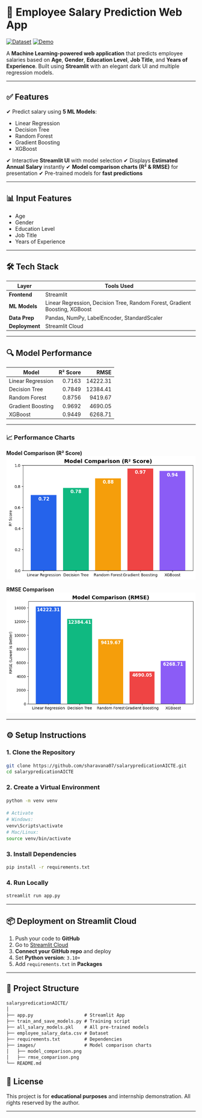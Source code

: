 # 💼 Employee Salary Prediction Web App

[![Dataset](https://img.shields.io/badge/Dataset-Kaggle-blue)](https://www.kaggle.com/datasets/rkiattisak/salaly-prediction-for-beginer)
[![Demo](https://img.shields.io/badge/Demo-Streamlit%20App-brightgreen?logo=streamlit)](https://employe-salary-prediction-using-ml.streamlit.app/)

A **Machine Learning-powered web application** that predicts employee salaries based on **Age**, **Gender**, **Education Level**, **Job Title**, and **Years of Experience**.
Built using **Streamlit** with an elegant dark UI and multiple regression models.

---

## ✅ Features

✔ Predict salary using **5 ML Models**:

* Linear Regression
* Decision Tree
* Random Forest
* Gradient Boosting
* XGBoost

✔ Interactive **Streamlit UI** with model selection
✔ Displays **Estimated Annual Salary** instantly
✔ **Model comparison charts (R² & RMSE)** for presentation
✔ Pre-trained models for **fast predictions**

---

## 📊 Input Features

* Age
* Gender
* Education Level
* Job Title
* Years of Experience

---

## 🛠 Tech Stack

| Layer          | Tools Used                                                                  |
| -------------- | --------------------------------------------------------------------------- |
| **Frontend**   | Streamlit                                                                   |
| **ML Models**  | Linear Regression, Decision Tree, Random Forest, Gradient Boosting, XGBoost |
| **Data Prep**  | Pandas, NumPy, LabelEncoder, StandardScaler                                 |
| **Deployment** | Streamlit Cloud                                                             |

---

## 🔍 Model Performance

| Model             | R² Score |     RMSE |
| ----------------- | -------: | -------: |
| Linear Regression |   0.7163 | 14222.31 |
| Decision Tree     |   0.7849 | 12384.41 |
| Random Forest     |   0.8756 |  9419.67 |
| Gradient Boosting |   0.9692 |  4690.05 |
| XGBoost           |   0.9449 |  6268.71 |

---

### 📈 Performance Charts

**Model Comparison (R² Score)**
![R² Score Comparison](images/model_comparison.png)

**RMSE Comparison**
![RMSE Comparison](images/rmse_comparison.png)

---

## ⚙️ Setup Instructions

### 1. Clone the Repository

```bash
git clone https://github.com/sharavana07/salarypredicationAICTE.git
cd salarypredicationAICTE
```

### 2. Create a Virtual Environment

```bash
python -m venv venv

# Activate
# Windows:
venv\Scripts\activate
# Mac/Linux:
source venv/bin/activate
```

### 3. Install Dependencies

```bash
pip install -r requirements.txt
```

### 4. Run Locally

```bash
streamlit run app.py
```

---

## 📦 Deployment on Streamlit Cloud

1. Push your code to **GitHub**
2. Go to [Streamlit Cloud](https://streamlit.io/cloud)
3. **Connect your GitHub repo** and deploy
4. Set **Python version**: `3.10+`
5. Add `requirements.txt` in **Packages**

---

## 📂 Project Structure

```
salarypredicationAICTE/
│
├── app.py                   # Streamlit App
├── train_and_save_models.py # Training script
├── all_salary_models.pkl    # All pre-trained models
├── employee_salary_data.csv # Dataset
├── requirements.txt         # Dependencies
├── images/                  # Model comparison charts
│   ├── model_comparison.png
│   ├── rmse_comparison.png
└── README.md
```


## 📜 License

This project is for **educational purposes** and internship demonstration. All rights reserved by the author.

---
